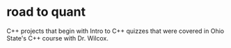 # road to quant
 C++ projects that begin with Intro to C++ quizzes that were covered in Ohio State's C++ course with Dr. Wilcox.
